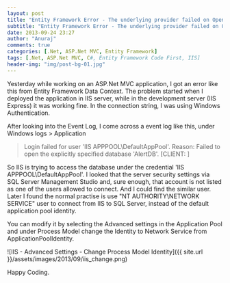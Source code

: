 ```yaml
---
layout: post
title: "Entity Framework Error - The underlying provider failed on Open "
subtitle: "Entity Framework Error - The underlying provider failed on Open "
date: 2013-09-24 23:27
author: "Anuraj"
comments: true
categories: [.Net, ASP.Net MVC, Entity Framework]
tags: [.Net, ASP.Net MVC, C#, Entity Framework Code First, IIS]
header-img: "img/post-bg-01.jpg"
---
```

Yesterday while working on an ASP.Net MVC application, I got an error like this from Entity Framework Data Context. The problem started when I deployed the application in IIS server, while in the development server (IIS Express) it was working fine. In the connection string, I was using Windows Authentication.

After looking into the Event Log, I come across a event log like this, under Windows logs > Application



>Login failed for user 'IIS APPPOOL\DefaultAppPool'. Reason: Failed to open the explicitly specified database 'AlertDB'. [CLIENT: <local machine>]</local>



So IIS is trying to access the database under the credential 'IIS APPPOOL\DefaultAppPool'. I looked that the server security settings via SQL Server Management Studio and, sure enough, that account is not listed as one of the users allowed to connect. And I could find the similar user. Later I found the normal practise is use "NT AUTHORITY\NETWORK SERVICE" user to connect from IIS to SQL Server, instead of the default application pool identity. 

You can modify it by selecting the Advanced settings in the Application Pool and under Process Model change the Identity to Network Service from ApplicationPoolIdentity.

![IIS - Advanced Settings - Change Process Model Identity]({{ site.url }}/assets/images/2013/09/iis_change.png)

Happy Coding.
